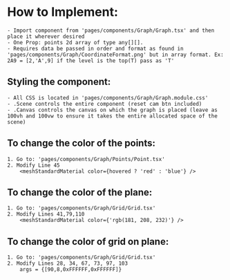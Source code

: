 # How to Implement:
    - Import component from 'pages/components/Graph/Graph.tsx' and then place it wherever desired 
    - One Prop: points 2d array of type any[][]. 
    - Requires data be passed in order and format as found in 'pages/components/Graph/CoordinateFormat.png' but in array format. Ex: 2A9 = [2,'A',9] if the level is the top(T) pass as 'T'

## Styling the component:
    - All CSS is located in 'pages/components/Graph/Graph.module.css'
    - .Scene controls the entire component (reset cam btn included)
    - .Canvas controls the canvas on which the graph is placed (leave as 100vh and 100vw to ensure it takes the entire allocated space of the scene)


## To change the color of the points: 
    1. Go to: 'pages/components/Graph/Points/Point.tsx'
    2. Modify Line 45 
        <meshStandardMaterial color={hovered ? 'red' : 'blue'} />

## To change the color of the plane:
    1. Go to: 'pages/components/Graph/Grid/Grid.tsx'
    2. Modify Lines 41,79,110
        <meshStandardMaterial color={'rgb(181, 208, 232)'} />

## To change the color of grid on plane:
    1. Go to: 'pages/components/Graph/Grid/Grid.tsx'
    2. Modify Lines 28, 34, 67, 73, 97, 103
        args = {[90,8,0xFFFFFF,0xFFFFFF]}

